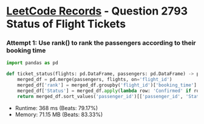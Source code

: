 # [LeetCode Records](../../README.md) - Question 2793 Status of Flight Tickets

### Attempt 1: Use rank() to rank the passengers according to their booking time
```py
import pandas as pd

def ticket_status(flights: pd.DataFrame, passengers: pd.DataFrame) -> pd.DataFrame:
    merged_df = pd.merge(passengers, flights, on='flight_id')
    merged_df['rank'] = merged_df.groupby('flight_id')['booking_time'].rank()
    merged_df['Status'] = merged_df.apply(lambda row: 'Confirmed' if row['rank'] <= row['capacity'] else 'Waitlist', axis=1)
    return merged_df.sort_values('passenger_id')[['passenger_id', 'Status']]
```
- Runtime: 368 ms (Beats: 79.17%)
- Memory: 71.15 MB (Beats: 83.33%)

<br>
